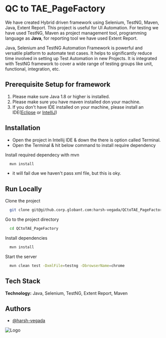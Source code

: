# QC to TAE_PageFactory

We have created Hybrid driven framework using Selenium, TestNG, Maven, Java, Extent Report. This project is useful for UI Automation. For testing we have used TestNG, Maven as project management tool, programming language as **Java**, for reporting tool we have used Extent Report.


Java, Selenium and TestNG Automation Framework is powerful and versatile platform to automate test cases. It helps to significantly reduce time involved in setting up Test Automation in new Projects. It is integrated with TestNG framework to cover a wide range of testing groups like unit, functional, integration, etc.

## Prerequisite Setup for framework

1. Please make sure Java 1.8 or higher is installed.
2. Please make sure you have maven installed don your machine.
3. If you don't have IDE installed on your machine, please install an IDE([Eclipse](https://www.eclipse.org/downloads/) or [IntelliJ](https://www.jetbrains.com/idea/download/#section=mac))


## Installation

 - Open the project in Intellij IDE & down the there is option called Terminal.
 - Open the Terminal & hit below command to install require dependency

Install required dependecy with mvn

```bash
  mvn install
```
- it will fail due we haven't pass xml file, but this is oky.



## Run Locally

Clone the project

```bash
  git clone git@github.corp.globant.com:harsh-vegada/QCtoTAE_PageFactory.git
```

Go to the project directory

```bash
  cd QCtoTAE_PageFactory
```

Install dependencies

```bash
  mvn install
```

Start the server

```bash
  mvn clean test -DxmlFile=testng -DbrowserName=chrome
```


## Tech Stack

**Technology:** Java, Selenium, TestNG, Extent Report, Maven


## Authors

- [@harsh-vegada](https://github-vpn.globant.com/harsh-vegada)


![Logo](https://statics.globant.com/production/public/2022-08/globant-logo.jpg)
